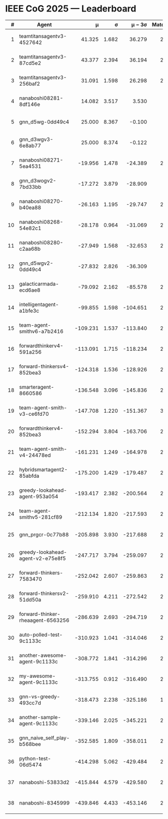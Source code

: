 # IEEE CoG 2025 — Leaderboard

| # | Agent | μ | σ | μ − 3σ | Matches | Updated |
|---:|---|---:|---:|---:|---:|---|
| 1 | teamtitansagentv3-4527642 | 41.325 | 1.682 | 36.279 | 2620 | 2025-08-29 06:54 |
| 2 | teamtitansagentv3-87cd5e2 | 43.377 | 2.394 | 36.194 | 2520 | 2025-08-29 06:54 |
| 3 | teamtitansagentv3-256baf2 | 31.091 | 1.598 | 26.298 | 2860 | 2025-08-29 06:54 |
| 4 | nanaboshi08281-8df146e | 14.082 | 3.517 | 3.530 | 70 | 2025-08-29 06:54 |
| 5 | gnn_d5wg-0dd49c4 | 25.000 | 8.367 | -0.100 | 80 | 2025-08-29 06:54 |
| 6 | gnn_d3wgv3-6e8ab77 | 25.000 | 8.374 | -0.122 | 98 | 2025-08-29 06:54 |
| 7 | nanaboshi08271-5ea4531 | -19.956 | 1.478 | -24.389 | 2960 | 2025-08-29 06:54 |
| 8 | gnn_d3wogv2-7bd33bb | -17.272 | 3.879 | -28.909 | 108 | 2025-08-29 06:54 |
| 9 | nanaboshi08270-b40ea88 | -26.163 | 1.195 | -29.747 | 2960 | 2025-08-29 06:54 |
| 10 | nanaboshi08268-54e82c1 | -28.178 | 0.964 | -31.069 | 2580 | 2025-08-29 06:54 |
| 11 | nanaboshi08280-c2aa68b | -27.949 | 1.568 | -32.653 | 2440 | 2025-08-29 06:54 |
| 12 | gnn_d5wgv2-0dd49c4 | -27.832 | 2.826 | -36.309 | 100 | 2025-08-29 06:54 |
| 13 | galacticarmada-ecd6ae8 | -79.092 | 2.162 | -85.578 | 2760 | 2025-08-29 06:54 |
| 14 | intelligentagent-a1bfe3c | -99.855 | 1.598 | -104.651 | 2534 | 2025-08-29 06:54 |
| 15 | team-agent-smithv6-a7b2416 | -109.231 | 1.537 | -113.840 | 2900 | 2025-08-29 06:54 |
| 16 | forwardthinkerv4-591a256 | -113.091 | 1.715 | -118.234 | 2402 | 2025-08-29 06:54 |
| 17 | forward-thinkersv4-852bea3 | -124.318 | 1.536 | -128.926 | 2245 | 2025-08-29 06:54 |
| 18 | smarteragent-8660586 | -136.548 | 3.096 | -145.836 | 2008 | 2025-08-29 06:54 |
| 19 | team-agent-smith-v3-ce6fd70 | -147.708 | 1.220 | -151.367 | 3038 | 2025-08-29 06:54 |
| 20 | forwardthinkerv4-852bea3 | -152.294 | 3.804 | -163.706 | 2072 | 2025-08-29 06:54 |
| 21 | team-agent-smith-v4-24478ed | -161.231 | 1.249 | -164.978 | 2498 | 2025-08-29 06:54 |
| 22 | hybridsmartagent2-85abfda | -175.200 | 1.429 | -179.487 | 2477 | 2025-08-29 06:54 |
| 23 | greedy-lookahead-agent-953a054 | -193.417 | 2.382 | -200.564 | 2518 | 2025-08-29 06:54 |
| 24 | team-agent-smithv5-281cf89 | -212.134 | 1.820 | -217.593 | 2720 | 2025-08-29 06:54 |
| 25 | gnn_prgcr-0c77b88 | -205.898 | 3.930 | -217.688 | 2630 | 2025-08-29 06:54 |
| 26 | greedy-lookahead-agent-v2-e75e8f5 | -247.717 | 3.794 | -259.097 | 2530 | 2025-08-29 06:54 |
| 27 | forward-thinkers-7583470 | -252.042 | 2.607 | -259.863 | 2580 | 2025-08-29 06:54 |
| 28 | forward-thinkersv2-51dd50a | -259.910 | 4.211 | -272.542 | 2384 | 2025-08-29 06:54 |
| 29 | forward-thinker-rheaagent-6563256 | -286.639 | 2.693 | -294.719 | 2404 | 2025-08-29 06:54 |
| 30 | auto-polled-test-9c1133c | -310.923 | 1.041 | -314.046 | 2700 | 2025-08-29 06:54 |
| 31 | another-awesome-agent-9c1133c | -308.772 | 1.841 | -314.296 | 2280 | 2025-08-29 06:54 |
| 32 | my-awesome-agent-9c1133c | -313.755 | 0.912 | -316.490 | 2580 | 2025-08-29 06:54 |
| 33 | gnn-vs-greedy-493cc7d | -318.473 | 2.238 | -325.186 | 1860 | 2025-08-29 06:54 |
| 34 | another-sample-agent-9c1133c | -339.146 | 2.025 | -345.221 | 2780 | 2025-08-29 06:54 |
| 35 | gnn_naive_self_play-b568bee | -352.585 | 1.809 | -358.011 | 2280 | 2025-08-29 06:54 |
| 36 | python-test-06d5474 | -414.298 | 5.062 | -429.484 | 2570 | 2025-08-29 06:54 |
| 37 | nanaboshi-53833d2 | -415.844 | 4.579 | -429.580 | 2100 | 2025-08-29 06:54 |
| 38 | nanaboshi-8345999 | -439.846 | 4.433 | -453.146 | 2160 | 2025-08-29 06:54 |
